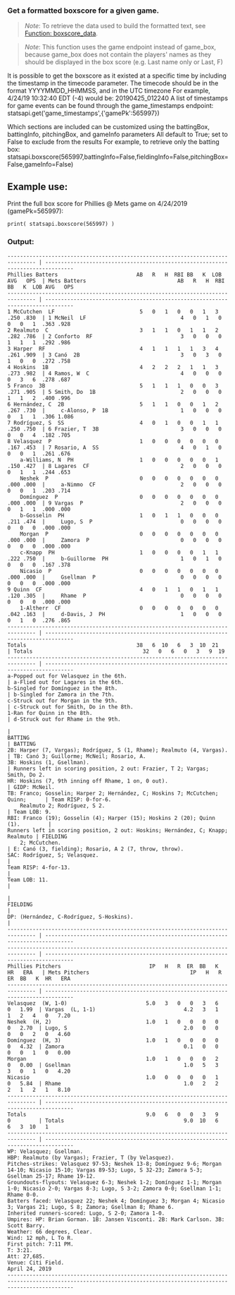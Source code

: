 ### Get a formatted boxscore for a given game.

> *Note*: To retrieve the data used to build the formatted text, see [Function: boxscore_data](https://github.com/toddrob99/MLB-StatsAPI/wiki/Function:-boxscore_data).

> *Note*: This function uses the game endpoint instead of game_box,
because game_box does not contain the players' names as they should be
displayed in the box score (e.g. Last name only or Last, F)

It is possible to get the boxscore as it existed at a specific time by including the timestamp in the timecode parameter.
The timecode should be in the format YYYYMMDD_HHMMSS, and in the UTC timezone
For example, 4/24/19 10:32:40 EDT (-4) would be: 20190425_012240
A list of timestamps for game events can be found through the game_timestamps endpoint:
statsapi.get('game_timestamps',{'gamePk':565997})

Which sections are included can be customized using the battingBox, battingInfo, pitchingBox, and gameInfo parameters
All default to True; set to False to exclude from the results
For example, to retrieve only the batting box: statsapi.boxscore(565997,battingInfo=False,fieldingInfo=False,pitchingBox=False,gameInfo=False)

## Example use:

Print the full box score for Phillies @ Mets game on 4/24/2019 (gamePk=565997):

`print( statsapi.boxscore(565997) )`

### Output:

    ------------------------------------------------------------------------------- | -------------------------------------------------------------------------------
    Phillies Batters                         AB   R   H  RBI BB   K  LOB AVG   OPS  | Mets Batters                             AB   R   H  RBI BB   K  LOB AVG   OPS
    ------------------------------------------------------------------------------- | -------------------------------------------------------------------------------
    1 McCutchen  LF                           5   0   1   0   0   1   3  .250 .830  | 1 McNeil  LF                              4   0   1   0   0   0   1  .363 .928
    2 Realmuto  C                             3   1   1   0   1   1   2  .282 .786  | 2 Conforto  RF                            3   0   0   0   1   1   1  .292 .986
    3 Harper  RF                              4   1   1   1   1   3   4  .261 .909  | 3 Canó  2B                                3   0   3   0   1   0   0  .272 .758
    4 Hoskins  1B                             4   2   2   2   1   1   3  .273 .982  | 4 Ramos, W  C                             4   0   0   0   0   3   6  .278 .687
    5 Franco  3B                              5   1   1   1   0   0   3  .271 .905  | 5 Smith, Do  1B                           2   0   0   0   1   1   2  .400 .996
    6 Hernández, C  2B                        5   1   1   0   0   1   2  .267 .730  |     c-Alonso, P  1B                       1   0   0   0   0   1   1  .306 1.086
    7 Rodríguez, S  SS                        4   0   1   0   0   1   1  .250 .750  | 6 Frazier, T  3B                          3   0   0   0   0   0   4  .182 .705
    8 Velasquez  P                            1   0   0   0   0   0   0  .167 .453  | 7 Rosario, A  SS                          4   0   1   0   0   0   1  .261 .676
        a-Williams, N  PH                     1   0   0   0   0   0   1  .150 .427  | 8 Lagares  CF                             2   0   0   0   0   1   1  .244 .653
        Neshek  P                             0   0   0   0   0   0   0  .000 .000  |     a-Nimmo  CF                           2   0   0   0   0   0   1  .203 .714
        Domínguez  P                          0   0   0   0   0   0   0  .000 .000  | 9 Vargas  P                               2   0   0   0   0   1   1  .000 .000
        b-Gosselin  PH                        1   0   1   1   0   0   0  .211 .474  |     Lugo, S  P                            0   0   0   0   0   0   0  .000 .000
        Morgan  P                             0   0   0   0   0   0   0  .000 .000  |     Zamora  P                             0   0   0   0   0   0   0  .000 .000
        c-Knapp  PH                           1   0   0   0   0   1   1  .222 .750  |     b-Guillorme  PH                       1   0   1   0   0   0   0  .167 .378
        Nicasio  P                            0   0   0   0   0   0   0  .000 .000  |     Gsellman  P                           0   0   0   0   0   0   0  .000 .000
    9 Quinn  CF                               4   0   1   1   0   1   1  .120 .305  |     Rhame  P                              0   0   0   0   0   0   0  .000 .000
        1-Altherr  CF                         0   0   0   0   0   0   0  .042 .163  |     d-Davis, J  PH                        1   0   0   0   0   1   0  .276 .865
    ------------------------------------------------------------------------------- | -------------------------------------------------------------------------------
    Totals                                   38   6  10   6   3  10  21             | Totals                                   32   0   6   0   3   9  19
    ------------------------------------------------------------------------------- | -------------------------------------------------------------------------------
    a-Popped out for Velasquez in the 6th.                                          | a-Flied out for Lagares in the 6th.
    b-Singled for Domínguez in the 8th.                                             | b-Singled for Zamora in the 7th.
    c-Struck out for Morgan in the 9th.                                             | c-Struck out for Smith, Do in the 8th.
    1-Ran for Quinn in the 8th.                                                     | d-Struck out for Rhame in the 9th.
                                                                                    |
    BATTING                                                                         | BATTING
    2B: Harper (7, Vargas); Rodríguez, S (1, Rhame); Realmuto (4, Vargas).          | TB: Canó 3; Guillorme; McNeil; Rosario, A.
    3B: Hoskins (1, Gsellman).                                                      | Runners left in scoring position, 2 out: Frazier, T 2; Vargas; Smith, Do 2.
    HR: Hoskins (7, 9th inning off Rhame, 1 on, 0 out).                             | GIDP: McNeil.
    TB: Franco; Gosselin; Harper 2; Hernández, C; Hoskins 7; McCutchen; Quinn;      | Team RISP: 0-for-6.
        Realmuto 2; Rodríguez, S 2.                                                 | Team LOB: 9.
    RBI: Franco (19); Gosselin (4); Harper (15); Hoskins 2 (20); Quinn (1).         |
    Runners left in scoring position, 2 out: Hoskins; Hernández, C; Knapp; Realmuto | FIELDING
        2; McCutchen.                                                               | E: Canó (3, fielding); Rosario, A 2 (7, throw, throw).
    SAC: Rodríguez, S; Velasquez.                                                   |
    Team RISP: 4-for-13.                                                            |
    Team LOB: 11.                                                                   |
                                                                                    |
    FIELDING                                                                        |
    DP: (Hernández, C-Rodríguez, S-Hoskins).                                        |
    ------------------------------------------------------------------------------- | -------------------------------------------------------------------------------
    ------------------------------------------------------------------------------- | -------------------------------------------------------------------------------
    Phillies Pitchers                            IP   H   R  ER  BB   K  HR   ERA   | Mets Pitchers                                IP   H   R  ER  BB   K  HR   ERA
    ------------------------------------------------------------------------------- | -------------------------------------------------------------------------------
    Velasquez  (W, 1-0)                         5.0   3   0   0   3   6   0   1.99  | Vargas  (L, 1-1)                            4.2   3   1   1   2   4   0   7.20
    Neshek  (H, 2)                              1.0   1   0   0   0   0   0   2.70  | Lugo, S                                     2.0   0   0   0   0   2   0   4.60
    Domínguez  (H, 3)                           1.0   1   0   0   0   0   0   4.32  | Zamora                                      0.1   0   0   0   0   1   0   0.00
    Morgan                                      1.0   1   0   0   0   2   0   0.00  | Gsellman                                    1.0   5   3   3   0   1   0   4.20
    Nicasio                                     1.0   0   0   0   0   1   0   5.84  | Rhame                                       1.0   2   2   2   1   2   1   8.10
    ------------------------------------------------------------------------------- | -------------------------------------------------------------------------------
    Totals                                      9.0   6   0   0   3   9   0         | Totals                                      9.0  10   6   6   3  10   1
    ------------------------------------------------------------------------------- | -------------------------------------------------------------------------------
    WP: Velasquez; Gsellman.
    HBP: Realmuto (by Vargas); Frazier, T (by Velasquez).
    Pitches-strikes: Velasquez 97-53; Neshek 13-8; Domínguez 9-6; Morgan 14-10; Nicasio 15-10; Vargas 89-53; Lugo, S 32-23; Zamora 5-3; Gsellman 25-17; Rhame 19-12.
    Groundouts-flyouts: Velasquez 6-3; Neshek 1-2; Domínguez 1-1; Morgan 1-0; Nicasio 2-0; Vargas 8-3; Lugo, S 3-2; Zamora 0-0; Gsellman 1-1; Rhame 0-0.
    Batters faced: Velasquez 22; Neshek 4; Domínguez 3; Morgan 4; Nicasio 3; Vargas 21; Lugo, S 8; Zamora; Gsellman 8; Rhame 6.
    Inherited runners-scored: Lugo, S 2-0; Zamora 1-0.
    Umpires: HP: Brian Gorman. 1B: Jansen Visconti. 2B: Mark Carlson. 3B: Scott Barry.
    Weather: 66 degrees, Clear.
    Wind: 12 mph, L To R.
    First pitch: 7:11 PM.
    T: 3:21.
    Att: 27,685.
    Venue: Citi Field.
    April 24, 2019
    -----------------------------------------------------------------------------------------------------------------------------------------------------------------
